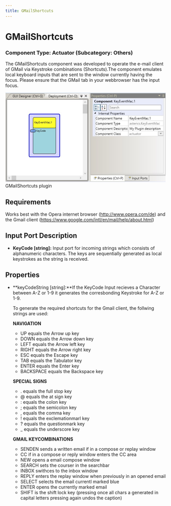 ```yaml
---
title: GMailShortcuts
---
```


# GMailShortcuts

### Component Type: Actuator (Subcategory: Others)

The GMailShortcuts component was developed to operate the e-mail client of GMail via Keystroke combinations (Shortcuts).The component emulates local keyboard inputs that are sent to the window currently having the focus. Please ensure that the GMail tab in your webbrowser has the input focus.

![Screenshot: GMailShortcuts plugin](./img/GMailShortcuts.jpg "Screenshot: GMailShortcuts plugin")  
GMailShortcuts plugin

## Requirements

Works best with the Opera internet browser (http://www.opera.com/de) and the Gmail client (https://www.google.com/intl/en/mail/help/about.html)

## Input Port Description

- **KeyCode \[string\]:** Input port for incoming strings which consists of alphanumeric characters. The keys are sequentially generated as local keystrokes as the string is received.

## Properties

- **keyCodeString \[string\]:**If the KeyCode Input recieves a Character between A-Z or 1-9 it generates the corresbonding Keystroke for A-Z or 1-9.

  To generate the required shortcuts for the Gmail client, the follwing strings are used:

  **NAVIGATION**

  - UP equals the Arrow up key
  - DOWN equals the Arrow down key
  - LEFT equals the Arrow left key
  - RIGHT equals the Arrow right key
  - ESC equals the Escape key
  - TAB equals the Tabulator key
  - ENTER equals the Enter key
  - BACKSPACE equals the Backspace key

  **SPECIAL SIGNS**

  - . equals the full stop key
  - @ equals the at sign key
  - : equals the colon key
  - ; equals the semicolon key
  - , equals the comma key
  - ! equals the exclemationmarl key
  - ? equals the questionmark key
  - \_ equals the underscore key

  **GMAIL KEYCOMBINATIONS**

  - SENDEN sends a written email if in a compose or replay window
  - CC if in a compose or reply window enters the CC area
  - NEW opens a email compose window
  - SEARCH sets the courser in the searchbar
  - INBOX swithces to the inbox window
  - REPLY enters the replay window when previously in an opened email
  - SELECT selects the email currentl marked blue
  - ENTER opens the currently marked email
  - SHIFT is the shift lock key (pressing once all chars a generated in capital letters pressing again undos the caption)
